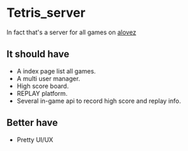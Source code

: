 # Tetris_server

In fact that's a server for all games on [alovez](http://alovez.cc)

## It should have 
* A index page list all games.
* A multi user manager.
* High score board.
* REPLAY platform.
* Several in-game api to record high score and replay info.

## Better have
* Pretty UI/UX
